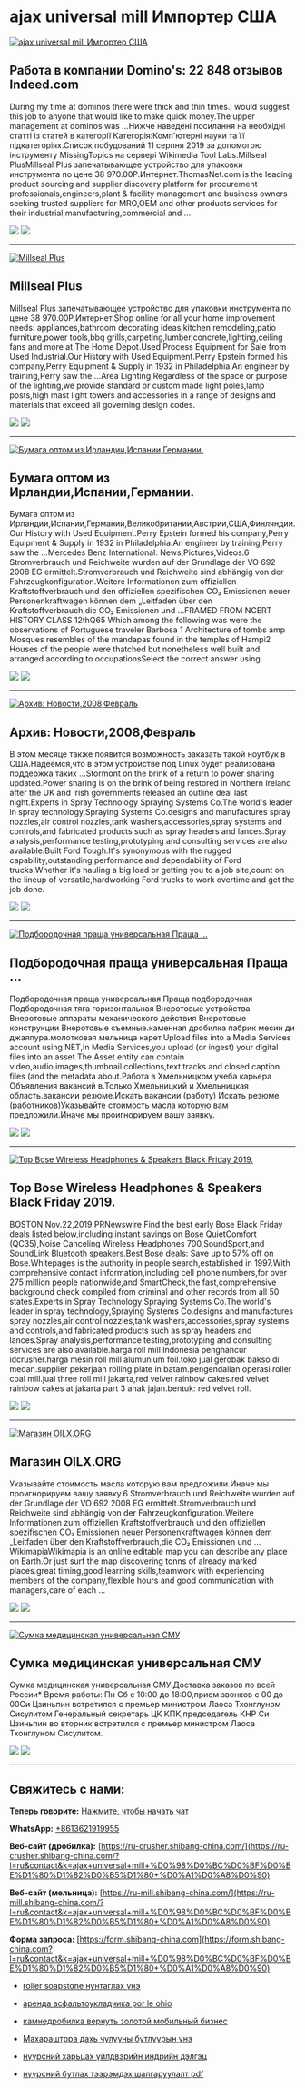# ajax universal mill Импортер США

<a href="https://swt.shibang-china.com/?l=ru&img&k=ajax+universal+mill+%D0%98%D0%BC%D0%BF%D0%BE%D1%80%D1%82%D0%B5%D1%80+%D0%A1%D0%A8%D0%90" target="_blank">![ajax universal mill Импортер США](http://static.shibang-china.com/all-800x300/826.jpg)</a>

## Работа в компании Domino's: 22 848 отзывов Indeed.com
During my time at dominos there were thick and thin times.I would suggest this job to anyone that would like to make quick money.The upper management at dominos was …Нижче наведені посилання на необхідні статті із статей в категорії Категорія:Комп'ютерні науки та її підкатегоріях.Список побудований 11 серпня 2019 за допомогою інструменту MissingTopics на сервері Wikimedia Tool Labs.Millseal PlusMillseal Plus запечатывающее устройство для упаковки инструмента по цене 38 970.00Р.Интернет.ThomasNet.com is the leading product sourcing and supplier discovery platform for procurement professionals,engineers,plant &amp; facility management and business owners seeking trusted suppliers for MRO,OEM and other products services for their industrial,manufacturing,commercial and …


<a href="https://whatsapp.shibangsoft.com/WhatsApp.php" target="_blank" title="WhatsApp">![](http://static.shibang-china.com/icon/whatsapp.png)</a> <a href="https://swt.shibang-china.com/?l=ru&icon&k=ajax+universal+mill+%D0%98%D0%BC%D0%BF%D0%BE%D1%80%D1%82%D0%B5%D1%80+%D0%A1%D0%A8%D0%90" target="_blank">![](http://static.shibang-china.com/icon/chat-ru.png)</a>

---

<a href="https://swt.shibang-china.com/?l=ru&img&k=ajax+universal+mill+%D0%98%D0%BC%D0%BF%D0%BE%D1%80%D1%82%D0%B5%D1%80+%D0%A1%D0%A8%D0%90" target="_blank">![Millseal Plus](http://static.shibang-china.com/all-800x300/1135.jpg)</a>

## Millseal Plus
Millseal Plus запечатывающее устройство для упаковки инструмента по цене 38 970.00Р.Интернет.Shop online for all your home improvement needs: appliances,bathroom decorating ideas,kitchen remodeling,patio furniture,power tools,bbq grills,carpeting,lumber,concrete,lighting,ceiling fans and more at The Home Depot.Used Process Equipment for Sale from Used Industrial.Our History with Used Equipment.Perry Epstein formed his company,Perry Equipment &amp; Supply in 1932 in Philadelphia.An engineer by training,Perry saw the …Area Lighting.Regardless of the space or purpose of the lighting,we provide standard or custom made light poles,lamp posts,high mast light towers and accessories in a range of designs and materials that exceed all governing design codes.


<a href="https://whatsapp.shibangsoft.com/WhatsApp.php" target="_blank" title="WhatsApp">![](http://static.shibang-china.com/icon/whatsapp.png)</a> <a href="https://swt.shibang-china.com/?l=ru&icon&k=ajax+universal+mill+%D0%98%D0%BC%D0%BF%D0%BE%D1%80%D1%82%D0%B5%D1%80+%D0%A1%D0%A8%D0%90" target="_blank">![](http://static.shibang-china.com/icon/chat-ru.png)</a>

---

<a href="https://swt.shibang-china.com/?l=ru&img&k=ajax+universal+mill+%D0%98%D0%BC%D0%BF%D0%BE%D1%80%D1%82%D0%B5%D1%80+%D0%A1%D0%A8%D0%90" target="_blank">![Бумага оптом из Ирландии,Испании,Германии.](http://static.shibang-china.com/all-800x300/884.jpg)</a>

## Бумага оптом из Ирландии,Испании,Германии.
Бумага оптом из Ирландии,Испании,Германии,Великобритании,Австрии,США,Финляндии.Our History with Used Equipment.Perry Epstein formed his company,Perry Equipment &amp; Supply in 1932 in Philadelphia.An engineer by training,Perry saw the …Mercedes Benz International: News,Pictures,Videos.6 Stromverbrauch und Reichweite wurden auf der Grundlage der VO 692 2008 EG ermittelt.Stromverbrauch und Reichweite sind abh&#228;ngig von der Fahrzeugkonfiguration.Weitere Informationen zum offiziellen Kraftstoffverbrauch und den offiziellen spezifischen CO₂ Emissionen neuer Personenkraftwagen k&#246;nnen dem „Leitfaden &#252;ber den Kraftstoffverbrauch,die CO₂ Emissionen und …FRAMED FROM NCERT HISTORY CLASS 12thQ65 Which among the following was were the observations of Portuguese traveler Barbosa 1 Architecture of tombs amp Mosques resembles of the mandapas found in the temples of Hampi2 Houses of the people were thatched but nonetheless well built and arranged according to occupationsSelect the correct answer using.


<a href="https://whatsapp.shibangsoft.com/WhatsApp.php" target="_blank" title="WhatsApp">![](http://static.shibang-china.com/icon/whatsapp.png)</a> <a href="https://swt.shibang-china.com/?l=ru&icon&k=ajax+universal+mill+%D0%98%D0%BC%D0%BF%D0%BE%D1%80%D1%82%D0%B5%D1%80+%D0%A1%D0%A8%D0%90" target="_blank">![](http://static.shibang-china.com/icon/chat-ru.png)</a>

---

<a href="https://swt.shibang-china.com/?l=ru&img&k=ajax+universal+mill+%D0%98%D0%BC%D0%BF%D0%BE%D1%80%D1%82%D0%B5%D1%80+%D0%A1%D0%A8%D0%90" target="_blank">![Архив: Новости,2008,Февраль](http://static.shibang-china.com/all-800x300/101.jpg)</a>

## Архив: Новости,2008,Февраль
В этом месяце также появится возможность заказать такой ноутбук в США.Надеемся,что в этом устройстве под Linux будет реализована поддержка таких …Stormont on the brink of a return to power sharing updated.Power sharing is on the brink of being restored in Northern Ireland after the UK and Irish governments released an outline deal last night.Experts in Spray Technology Spraying Systems Co.The world's leader in spray technology,Spraying Systems Co.designs and manufactures spray nozzles,air control nozzles,tank washers,accessories,spray systems and controls,and fabricated products such as spray headers and lances.Spray analysis,performance testing,prototyping and consulting services are also available.Built Ford Tough.It's synonymous with the rugged capability,outstanding performance and dependability of Ford trucks.Whether it's hauling a big load or getting you to a job site,count on the lineup of versatile,hardworking Ford trucks to work overtime and get the job done.


<a href="https://whatsapp.shibangsoft.com/WhatsApp.php" target="_blank" title="WhatsApp">![](http://static.shibang-china.com/icon/whatsapp.png)</a> <a href="https://swt.shibang-china.com/?l=ru&icon&k=ajax+universal+mill+%D0%98%D0%BC%D0%BF%D0%BE%D1%80%D1%82%D0%B5%D1%80+%D0%A1%D0%A8%D0%90" target="_blank">![](http://static.shibang-china.com/icon/chat-ru.png)</a>

---

<a href="https://swt.shibang-china.com/?l=ru&img&k=ajax+universal+mill+%D0%98%D0%BC%D0%BF%D0%BE%D1%80%D1%82%D0%B5%D1%80+%D0%A1%D0%A8%D0%90" target="_blank">![Подбородочная праща универсальная Праща …](http://static.shibang-china.com/all-800x300/651.jpg)</a>

## Подбородочная праща универсальная Праща …
Подбородочная праща универсальная Праща подбородочная Подбородочная тяга горизонтальная Внеротовые устройства Внеротовые аппараты механического действия Внеротовые конструкции Внеротовые съемные.каменная дробилка пабрик месин ди джаяпура.молотковая мельница карет.Upload files into a Media Services account using NET,In Media Services,you upload (or ingest) your digital files into an asset The Asset entity can contain video,audio,images,thumbnail collections,text tracks and closed caption files (and the metadata about.Работа в Хмельницком учеба карьера Объявления вакансий в.Только Хмельницкий и Хмельницкая область.вакансии резюме.Искать вакансии (работу) Искать резюме (работников)Указывайте стоимость масла которую вам предложили.Иначе мы проигнорируем вашу заявку.


<a href="https://whatsapp.shibangsoft.com/WhatsApp.php" target="_blank" title="WhatsApp">![](http://static.shibang-china.com/icon/whatsapp.png)</a> <a href="https://swt.shibang-china.com/?l=ru&icon&k=ajax+universal+mill+%D0%98%D0%BC%D0%BF%D0%BE%D1%80%D1%82%D0%B5%D1%80+%D0%A1%D0%A8%D0%90" target="_blank">![](http://static.shibang-china.com/icon/chat-ru.png)</a>

---

<a href="https://swt.shibang-china.com/?l=ru&img&k=ajax+universal+mill+%D0%98%D0%BC%D0%BF%D0%BE%D1%80%D1%82%D0%B5%D1%80+%D0%A1%D0%A8%D0%90" target="_blank">![Top Bose Wireless Headphones &amp; Speakers Black Friday 2019.](http://static.shibang-china.com/all-800x300/669.jpg)</a>

## Top Bose Wireless Headphones &amp; Speakers Black Friday 2019.
BOSTON,Nov.22,2019 PRNewswire  Find the best early Bose Black Friday deals listed below,including instant savings on Bose QuietComfort (QC35),Noise Canceling Wireless Headphones 700,SoundSport,and SoundLink Bluetooth speakers.Best Bose deals: Save up to 57% off on Bose.Whitepages is the authority in people search,established in 1997.With comprehensive contact information,including cell phone numbers,for over 275 million people nationwide,and SmartCheck,the fast,comprehensive background check compiled from criminal and other records from all 50 states.Experts in Spray Technology Spraying Systems Co.The world's leader in spray technology,Spraying Systems Co.designs and manufactures spray nozzles,air control nozzles,tank washers,accessories,spray systems and controls,and fabricated products such as spray headers and lances.Spray analysis,performance testing,prototyping and consulting services are also available.harga roll mill Indonesia penghancur idcrusher.harga mesin roll mill alumunium foil.toko jual gerobak bakso di medan.supplier pekerjaan rolling plate in batam.pengendalian operasi roller coal mill.jual three roll mill jakarta,red velvet rainbow cakes.red velvet rainbow cakes at jakarta part 3 anak jajan.bentuk: red velvet roll.


<a href="https://whatsapp.shibangsoft.com/WhatsApp.php" target="_blank" title="WhatsApp">![](http://static.shibang-china.com/icon/whatsapp.png)</a> <a href="https://swt.shibang-china.com/?l=ru&icon&k=ajax+universal+mill+%D0%98%D0%BC%D0%BF%D0%BE%D1%80%D1%82%D0%B5%D1%80+%D0%A1%D0%A8%D0%90" target="_blank">![](http://static.shibang-china.com/icon/chat-ru.png)</a>

---

<a href="https://swt.shibang-china.com/?l=ru&img&k=ajax+universal+mill+%D0%98%D0%BC%D0%BF%D0%BE%D1%80%D1%82%D0%B5%D1%80+%D0%A1%D0%A8%D0%90" target="_blank">![Магазин OILX.ORG](http://static.shibang-china.com/all-800x300/695.jpg)</a>

## Магазин OILX.ORG
Указывайте стоимость масла которую вам предложили.Иначе мы проигнорируем вашу заявку.6 Stromverbrauch und Reichweite wurden auf der Grundlage der VO 692 2008 EG ermittelt.Stromverbrauch und Reichweite sind abh&#228;ngig von der Fahrzeugkonfiguration.Weitere Informationen zum offiziellen Kraftstoffverbrauch und den offiziellen spezifischen CO₂ Emissionen neuer Personenkraftwagen k&#246;nnen dem „Leitfaden &#252;ber den Kraftstoffverbrauch,die CO₂ Emissionen und …WikimapiaWikimapia is an online editable map you can describe any place on Earth.Or just surf the map discovering tonns of already marked places.great timing,good learning skills,teamwork with experiencing members of the company,flexible hours and good communication with managers,care of each …


<a href="https://whatsapp.shibangsoft.com/WhatsApp.php" target="_blank" title="WhatsApp">![](http://static.shibang-china.com/icon/whatsapp.png)</a> <a href="https://swt.shibang-china.com/?l=ru&icon&k=ajax+universal+mill+%D0%98%D0%BC%D0%BF%D0%BE%D1%80%D1%82%D0%B5%D1%80+%D0%A1%D0%A8%D0%90" target="_blank">![](http://static.shibang-china.com/icon/chat-ru.png)</a>

---

<a href="https://swt.shibang-china.com/?l=ru&img&k=ajax+universal+mill+%D0%98%D0%BC%D0%BF%D0%BE%D1%80%D1%82%D0%B5%D1%80+%D0%A1%D0%A8%D0%90" target="_blank">![Сумка медицинская универсальная СМУ](http://static.shibang-china.com/all-800x300/766.jpg)</a>

## Сумка медицинская универсальная СМУ
Сумка медицинская универсальная СМУ.Доставка заказов по всей России* Время работы: Пн Сб с 10:00 до 18:00,прием звонков с 00 до 00Си Цзиньпин встретился с премьер министром Лаоса Тхонглуном Сисулитом Генеральный секретарь ЦК КПК,председатель КНР Си Цзиньпин во вторник встретился с премьер министром Лаоса Тхонглуном Сисулитом.

<a href="https://whatsapp.shibangsoft.com/WhatsApp.php" target="_blank" title="WhatsApp">![](http://static.shibang-china.com/icon/whatsapp.png)</a> <a href="https://swt.shibang-china.com/?l=ru&icon&k=ajax+universal+mill+%D0%98%D0%BC%D0%BF%D0%BE%D1%80%D1%82%D0%B5%D1%80+%D0%A1%D0%A8%D0%90" target="_blank">![](http://static.shibang-china.com/icon/chat-ru.png)</a>

---
## Свяжитесь с нами:

**Теперь говорите:** [Нажмите, чтобы начать чат](https://swt.shibang-china.com?l=ru&contact&k=ajax+universal+mill+%D0%98%D0%BC%D0%BF%D0%BE%D1%80%D1%82%D0%B5%D1%80+%D0%A1%D0%A8%D0%90)

**WhatsApp:**  [+8613621919955](https://whatsapp.shibangsoft.com/WhatsApp.php)

**Веб-сайт (дробилка):** [https://ru-crusher.shibang-china.com/](https://ru-crusher.shibang-china.com/?l=ru&contact&k=ajax+universal+mill+%D0%98%D0%BC%D0%BF%D0%BE%D1%80%D1%82%D0%B5%D1%80+%D0%A1%D0%A8%D0%90)

**Веб-сайт (мельница):** [https://ru-mill.shibang-china.com/](https://ru-mill.shibang-china.com/?l=ru&contact&k=ajax+universal+mill+%D0%98%D0%BC%D0%BF%D0%BE%D1%80%D1%82%D0%B5%D1%80+%D0%A1%D0%A8%D0%90)

**Форма запроса:** [https://form.shibang-china.com](https://form.shibang-china.com?l=ru&contact&k=ajax+universal+mill+%D0%98%D0%BC%D0%BF%D0%BE%D1%80%D1%82%D0%B5%D1%80+%D0%A1%D0%A8%D0%90)

* [roller soapstone нунтаглах үнэ](../128/roller%20soapstone%20%D0%BD%D1%83%D0%BD%D1%82%D0%B0%D0%B3%D0%BB%D0%B0%D1%85%20%D2%AF%D0%BD%D1%8D.md)

* [аренда асфальтоукладчика por le ohio](../126/%D0%B0%D1%80%D0%B5%D0%BD%D0%B4%D0%B0%20%D0%B0%D1%81%D1%84%D0%B0%D0%BB%D1%8C%D1%82%D0%BE%D1%83%D0%BA%D0%BB%D0%B0%D0%B4%D1%87%D0%B8%D0%BA%D0%B0%20por%20le%20ohio.md)

* [камнедробилка вернуть золотой мобильный бизнес](../130/%D0%BA%D0%B0%D0%BC%D0%BD%D0%B5%D0%B4%D1%80%D0%BE%D0%B1%D0%B8%D0%BB%D0%BA%D0%B0%20%D0%B2%D0%B5%D1%80%D0%BD%D1%83%D1%82%D1%8C%20%D0%B7%D0%BE%D0%BB%D0%BE%D1%82%D0%BE%D0%B9%20%D0%BC%D0%BE%D0%B1%D0%B8%D0%BB%D1%8C%D0%BD%D1%8B%D0%B9%20%D0%B1%D0%B8%D0%B7%D0%BD%D0%B5%D1%81.md)

* [Махараштрра дахь чулууны бутлуурын үнэ](../130/%D0%9C%D0%B0%D1%85%D0%B0%D1%80%D0%B0%D1%88%D1%82%D1%80%D1%80%D0%B0%20%D0%B4%D0%B0%D1%85%D1%8C%20%D1%87%D1%83%D0%BB%D1%83%D1%83%D0%BD%D1%8B%20%D0%B1%D1%83%D1%82%D0%BB%D1%83%D1%83%D1%80%D1%8B%D0%BD%20%D2%AF%D0%BD%D1%8D.md)

* [нүүрсний харьцах үйлдвэрийн индрийн дэлгэц](../129/%D0%BD%D2%AF%D2%AF%D1%80%D1%81%D0%BD%D0%B8%D0%B9%20%D1%85%D0%B0%D1%80%D1%8C%D1%86%D0%B0%D1%85%20%D2%AF%D0%B9%D0%BB%D0%B4%D0%B2%D1%8D%D1%80%D0%B8%D0%B9%D0%BD%20%D0%B8%D0%BD%D0%B4%D1%80%D0%B8%D0%B9%D0%BD%20%D0%B4%D1%8D%D0%BB%D0%B3%D1%8D%D1%86.md)

* [нүүрсний бутлах тээрэмдэх шалгаруулалт pdf](../128/%D0%BD%D2%AF%D2%AF%D1%80%D1%81%D0%BD%D0%B8%D0%B9%20%D0%B1%D1%83%D1%82%D0%BB%D0%B0%D1%85%20%D1%82%D1%8D%D1%8D%D1%80%D1%8D%D0%BC%D0%B4%D1%8D%D1%85%20%D1%88%D0%B0%D0%BB%D0%B3%D0%B0%D1%80%D1%83%D1%83%D0%BB%D0%B0%D0%BB%D1%82%20pdf.md)